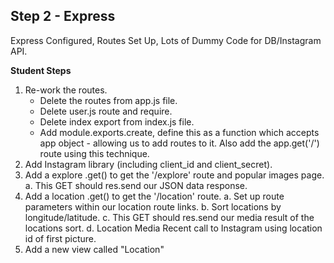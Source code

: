 ## Step 2 - Express

Express Configured, Routes Set Up, Lots of Dummy Code for DB/Instagram API.

__Student Steps__

1. Re-work the routes.
	- Delete the routes from app.js file. 
	- Delete user.js route and require.
	- Delete index export from index.js file.
	- Add module.exports.create, define this as a function which accepts app object - allowing us to add routes to it. Also add the app.get('/') route using this technique.
2. Add Instagram library (including client_id and client_secret).
3. Add a explore .get() to get the '/explore' route and popular images page.
	a. This GET should res.send our JSON data response.
4. Add a location .get() to get the '/location' route.
	a. Set up route parameters within our location route links. 
	b. Sort locations by longitude/latitude.
	c. This GET should res.send our media result of the locations sort. 
	d. Location Media Recent call to Instagram using location id of first picture.
9. Add a new view called "Location"
